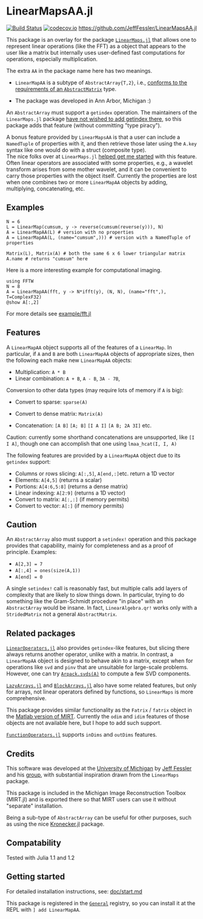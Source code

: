 # LinearMapsAA.jl

[![Build Status](https://travis-ci.org/JeffFessler/LinearMapsAA.jl.svg?branch=master)](https://travis-ci.org/JeffFessler/LinearMapsAA.jl)
[![codecov.io](http://codecov.io/github/JeffFessler/LinearMapsAA.jl/coverage.svg?branch=master)](http://codecov.io/github/JeffFessler/LinearMapsAA.jl?branch=master)
https://github.com/JeffFessler/LinearMapsAA.jl

This package is an overlay for the package
[`LinearMaps.jl`](https://github.com/Jutho/LinearMaps.jl)
that allows one to represent linear operations
(like the FFT)
as a object that appears to the user like a matrix
but internally uses user-defined fast computations
for operations, especially multiplication.

The extra `AA` in the package name here has two meanings.

- `LinearMapAA` is a subtype of `AbstractArray{T,2}`, i.e.,
[conforms to the requirements of an `AbstractMatrix`](https://docs.julialang.org/en/latest/manual/interfaces/#man-interface-array-1)
type.

- The package was developed in Ann Arbor, Michigan :)

An `AbstractArray`
must support a `getindex` operation.
The maintainers of the `LinearMaps.jl` package
[have not wished to add getindex there](https://github.com/Jutho/LinearMaps.jl/issues/38),
so this package adds that feature
(without committing "type piracy").

A bonus feature provided by `LinearMapsAA`
is that a user can include a `NamedTuple` of properties
with it, and then retrieve those later
using the `A.key` syntax like one would do with a struct (composite type).  
The nice folks over at `LinearMaps.jl`
[helped get me started](https://github.com/Jutho/LinearMaps.jl/issues/53)
with this feature.
Often linear operators are associated
with some properties,
e.g.,
a wavelet transform arises
from some mother wavelet,
and it can be convenient
to carry those properties with the object itself.
Currently
the properties are lost when one combines
two or more `LinearMapAA` objects by adding, multiplying, concatenating, etc.


## Examples

```
N = 6
L = LinearMap(cumsum, y -> reverse(cumsum(reverse(y))), N)
A = LinearMapAA(L) # version with no properties
A = LinearMapAA(L, (name="cumsum",))) # version with a NamedTuple of properties

Matrix(L), Matrix(A) # both the same 6 x 6 lower triangular matrix
A.name # returns "cumsum" here
```

Here is a more interesting example for computational imaging.
```
using FFTW
N = 8
A = LinearMapAA(fft, y -> N*ifft(y), (N, N), (name="fft",), T=ComplexF32)
@show A[:,2]
```
For more details see
[example/fft.jl](https://github.com/JeffFessler/LinearMapsAA.jl/blob/master/example/fft.jl)


## Features

A `LinearMapAA` object supports all of the features of a `LinearMap`.
In particular, if `A` and `B` are both `LinearMapAA` objects
of appropriate sizes,
then the following each make new `LinearMapAA` objects:
- Multiplication: `A * B`
- Linear combination: `A + B`, `A - B`, `3A - 7B`,

Conversion to other data types
(may require lots of memory if `A` is big):
- Convert to sparse: `sparse(A)`
- Convert to dense matrix: `Matrix(A)`

- Concatenation: `[A B]` `[A; B]` `[I A I]` `[A B; 2A 3I]` etc.

Caution: currently some shorthand concatenations are unsupported,
like `[I I A]`, though one can accomplish that one using
`lmaa_hcat(I, I, A)`

The following features are provided
by a `LinearMapAA` object
due to its `getindex` support:
- Columns or rows slicing: `A[:,5]`, `A[end,:]`etc. return a 1D vector
- Elements: `A[4,5]` (returns a scalar)
- Portions: `A[4:6,5:8]` (returns a dense matrix)
- Linear indexing: `A[2:9]` (returns a 1D vector)
- Convert to matrix: `A[:,:]` (if memory permits)
- Convert to vector: `A[:]` (if memory permits)


## Caution

An `AbstractArray` also must support a `setindex!` operation
and this package provides that capability,
mainly for completeness
and as a proof of principle.
Examples:
- `A[2,3] = 7`
- `A[:,4] = ones(size(A,1))`
- `A[end] = 0`

A single `setindex!` call is reasonably fast,
but multiple calls add layers of complexity
that are likely to slow things down.
In particular, trying to do something like the Gram-Schmidt procedure
"in place" with an `AbstractArray` would be insane.
In fact, `LinearAlgebra.qr!` works only with a `StridedMatrix`
not a general `AbstractMatrix`.

## Related packages

[`LinearOperators.jl`](https://github.com/JuliaSmoothOptimizers/LinearOperators.jl)
also provides `getindex`-like features,
but slicing there always returns another operator,
unlike with a matrix.
In contrast,
a `LinearMapAA` object is designed to behave
akin to a matrix,
except when for operations like `svd` and `pinv`
that are unsuitable for large-scale problems.
However, one can try
[`Arpack.svds(A)`](https://julialinearalgebra.github.io/Arpack.jl/latest/index.html#Arpack.svds)
to compute a few SVD components.

[`LazyArrays.jl`](https://github.com/JuliaArrays/LazyArrays.jl)
and
[`BlockArrays.jl`](https://github.com/JuliaArrays/BlockArrays.jl)
also have some related features,
but only for arrays,
not linear operators defined by functions,
so `LinearMaps` is more comprehensive.

This package provides similar functionality
as the `Fatrix` / `fatrix` object in the
[Matlab version of MIRT](https://github.com/JeffFessler/mirt).
Currently the `odim` and `idim` features of those objects
are not available here,
but I hope to add such support.

[`FunctionOperators.jl`](https://github.com/hakkelt/FunctionOperators.jl)
supports `inDims` and `outDims` features.

## Credits

This software was developed at the
[University of Michigan](https://umich.edu/)
by
[Jeff Fessler](http://web.eecs.umich.edu/~fessler)
and his
[group](http://web.eecs.umich.edu/~fessler/group),
with substantial inspiration drawn
from the `LinearMaps` package.


This package is included in the
Michigan Image Reconstruction Toolbox (MIRT.jl)
and is exported there
so that MIRT users can use it
without "separate" installation.

Being a sub-type of `AbstractArray` can be useful
for other purposes,
such as using the nice
[Kronecker.jl](https://github.com/MichielStock/Kronecker.jl)
package.


## Compatability

Tested with Julia 1.1 and 1.2


## Getting started

For detailed installation instructions, see:
[doc/start.md](https://github.com/JeffFessler/MIRT.jl/blob/master/doc/start.md)

This package is registered in the
[`General`](https://github.com/JuliaRegistries/General) registry,
so you can install it at the REPL with `] add LinearMapAA`.
